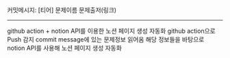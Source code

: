 

커밋메시지: [티어] 문제이름 문제출저(링크)

-----

github action + notion API를 이용한 노션 페이지 생성 자동화
github action으로 Push 감지
commit message에 있는 문제정보 읽어옴
해당 정보들을 바탕으로 notion API를 사용해 노션 페이지 생성 자동화